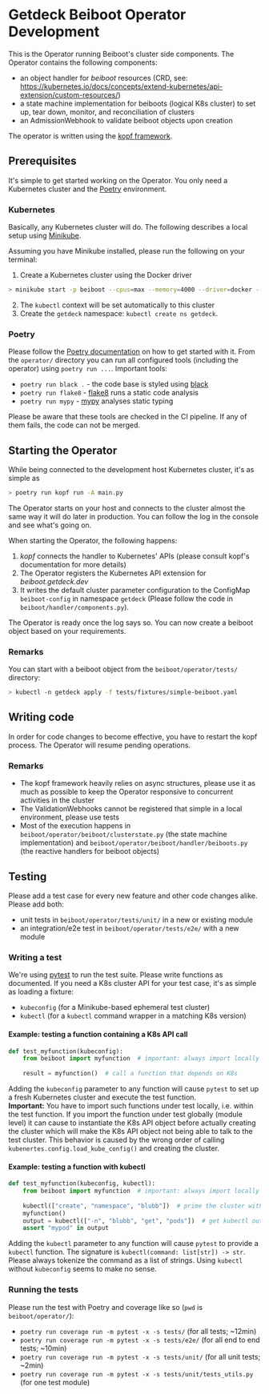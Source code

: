 # Getdeck Beiboot Operator Development
This is the Operator running Beiboot's cluster side components. The Operator
contains the following components:
* an object handler for _beiboot_ resources (CRD, see: https://kubernetes.io/docs/concepts/extend-kubernetes/api-extension/custom-resources/)
* a state machine implementation for beiboots (logical K8s cluster) to set up, tear down, monitor, and reconciliation of clusters
* an AdmissionWebhook to validate beiboot objects upon creation

The operator is written using the [kopf framework](https://github.com/nolar/kopf).

## Prerequisites
It's simple to get started working on the Operator. You only need a Kubernetes cluster and the [Poetry](https://python-poetry.org/) environment.

### Kubernetes
Basically, any Kubernetes cluster will do. The following describes a local setup using [Minikube](https://minikube.sigs.k8s.io/docs/).

Assuming you have Minikube installed, please run the following on your terminal:

1) Create a Kubernetes cluster using the Docker driver
```bash
> minikube start -p beiboot --cpus=max --memory=4000 --driver=docker --addons=default-storageclass storage-provisioner
```
2) The `kubectl` context will be set automatically to this cluster
3) Create the `getdeck` namespace: `kubectl create ns getdeck`.

### Poetry
Please follow the [Poetry documentation](https://python-poetry.org/docs/) on how to get started with it.
From the `operator/` directory you can run all configured tools (including the operator) using `poetry run ...`.
Important tools:
* `poetry run black .` - the code base is styled using [black](https://github.com/psf/black)
* `poetry run flake8` - [flake8](https://flake8.pycqa.org/en/latest/) runs a static code analysis
* `poetry run mypy` - [mypy](https://github.com/python/mypy) analyses static typing

Please be aware that these tools are checked in the CI pipeline. If any of them fails, the code can not be merged.


## Starting the Operator
While being connected to the development host Kubernetes cluster, it's as simple as
```bash
> poetry run kopf run -A main.py
```
The Operator starts on your host and connects to the cluster almost the same way it will do later in production. You
can follow the log in the console and see what's going on.

When starting the Operator, the following happens:
1) _kopf_ connects the handler to Kubernetes' APIs (please consult kopf's documentation for more details)
2) The Operator registers the Kubernetes API extension for _beiboot.getdeck.dev_ 
3) It writes the default cluster parameter configuration to the ConfigMap `beiboot-config` in namespace `getdeck`
(Please follow the code in `beiboot/handler/components.py`).

The Operator is ready once the log says so. You can now create a beiboot object based on your requirements.
### Remarks
You can start with a beiboot object from the `beiboot/operator/tests/` directory:
```bash
> kubectl -n getdeck apply -f tests/fixtures/simple-beiboot.yaml
```

## Writing code
In order for code changes to become effective, you have to restart the kopf process. The Operator will resume pending
operations.

### Remarks
* The kopf framework heavily relies on async structures, please use it as much as possible to keep the Operator responsive to concurrent activities in the cluster
* The ValidationWebhooks cannot be registered that simple in a local environment, please use tests
* Most of the execution happens in `beiboot/operator/beiboot/clusterstate.py` (the state machine implementation) and `beiboot/operator/beiboot/handler/beiboots.py` (the reactive handlers for beiboot objects)

## Testing
Please add a test case for every new feature and other code changes alike. Please add both:
* unit tests in `beiboot/operator/tests/unit/` in a new or existing module
* an integration/e2e test in `beiboot/operator/tests/e2e/` with a new module

### Writing a test
We're using [pytest](https://docs.pytest.org/) to run the test suite. Please write functions as documented.
If you need a K8s cluster API for your test case, it's as simple as loading a fixture:
* `kubeconfig` (for a Minikube-based ephemeral test cluster)
* `kubectl` (for a `kubectl` command wrapper in a matching K8s version)

#### Example: testing a function containing a K8s API call
```python
def test_myfunction(kubeconfig):
    from beiboot import myfunction  # important: always import locally
    
    result = myfunction()  # call a function that depends on K8s  
```
Adding the `kubeconfig` parameter to any function will cause `pytest` to set up a fresh Kubernetes cluster and
execute the test function.  
**Important:** You have to import such functions under test locally, i.e. within the test function. If you import the
function under test globally (module level) it can cause to instantiate the K8s API object before actually creating the
cluster which will make the K8s API object not being able to talk to the test cluster. This behavior is caused by the wrong
order of calling `kubenertes.config.load_kube_config()` and creating the cluster.

#### Example: testing a function with kubectl
```python
def test_myfunction(kubeconfig, kubectl):
    from beiboot import myfunction  # important: always import locally
    
    kubectl(["create", "namespace", "blubb"])  # prime the cluster with any kubectl operation
    myfunction()
    output = kubectl(["-n", "blubb", "get", "pods"])  # get kubectl output for assert operations
    assert "mypod" in output
```
Adding the `kubectl` parameter to any function will cause `pytest` to provide a `kubectl` function. The signature
is `kubectl(command: list[str]) -> str`. Please always tokenize the command as a list of strings.
Using `kubectl` without `kubeconfig` seems to make no sense.

### Running the tests
Please run the test with Poetry and coverage like so (`pwd` is `beiboot/operator/`):
* `poetry run coverage run -m pytest -x -s tests/` (for all tests; ~12min)
* `poetry run coverage run -m pytest -x -s tests/e2e/` (for all end to end tests; ~10min)
* `poetry run coverage run -m pytest -x -s tests/unit/` (for all unit tests; ~2min)
* `poetry run coverage run -m pytest -x -s tests/unit/tests_utils.py` (for one test module)